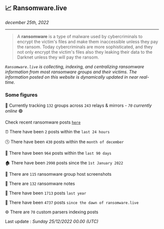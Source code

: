 ## 📈 Ransomware.live
_december 25th, 2022_

---

> A **ransomware** is a type of malware used by cybercriminals to encrypt the victim's files and make them inaccessible unless they pay the ransom. Today cybercriminals are more sophisticated, and they not only encrypt the victim's files also they leaking their data to the Darknet unless they will pay the ransom.


_`Ransomware.live` is collecting, indexing, and centralizing ransomware information from most ransomware groups and their victims. The information posted on this website is dynamically updated in near real-time._

### Some figures 

🔎 Currently tracking `132` groups across `243` relays & mirrors - _`70` currently online_ 🟢

Check recent ransomware posts [`here`](recentposts.md)


⏰ There have been `2` posts within the `last 24 hours`

🕓 There have been `430` posts within the `month of december`

📅 There have been `964` posts within the `last 90 days`

🏚 There have been `2990` posts since the `1st January 2022`

📸 There are `115` ransomware group host screenshots

📝 There are `132` ransomware notes

🚀 There have been `1713` posts `last year`

🐣 There have been `4737` posts `since the dawn of ransomware.live`

⚙️ There are `70` custom parsers indexing posts



Last update : _Sunday 25/12/2022 00.00 (UTC)_

